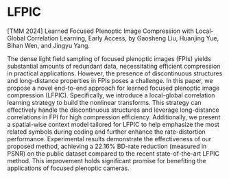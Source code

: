 # LFPIC
[TMM 2024] Learned Focused Plenoptic Image Compression with Local-Global Correlation Learning, Early Access, by Gaosheng Liu, Huanjing Yue, Bihan Wen, and Jingyu Yang.

The dense light field sampling of focused plenoptic images (FPIs) yields substantial amounts of redundant data, necessitating efficient compression in practical applications. However, the presence of discontinuous structures and long-distance
properties in FPIs poses a challenge. In this paper, we propose a novel end-to-end approach for learned focused plenoptic image compression (LFPIC). Specifically, we introduce a local-global correlation learning strategy to build the nonlinear transforms.
This strategy can effectively handle the discontinuous structures and leverage long-distance correlations in FPI for high compression efficiency. Additionally, we present a spatial-wise context model tailored for LFPIC to help emphasize the most related symbols during coding and further enhance the rate-distortion performance. Experimental results demonstrate the effectiveness of our proposed method, achieving a 22.16% BD-rate reduction (measured in PSNR) on the public dataset compared to the recent state-of-the-art LFPIC method. This improvement holds significant promise for benefiting the applications of focused plenoptic cameras. 
